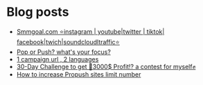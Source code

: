 # Blog posts
<!-- BLOG-POST-LIST:START -->
- [Smmgoal.com ⭐instagram | youtube|twitter | tiktok| facebook|twich|soundcloudltraffic⭐](https://afflift.com/f/threads/smmgoal-com-%E2%AD%90instagram-youtube-twitter-tiktok-facebook-twich-soundcloudltraffic%E2%AD%90.6393/)
- [Pop or Push? what&#39;s your focus?](https://afflift.com/f/threads/pop-or-push-whats-your-focus.9241/)
- [1 campaign url , 2 languages](https://afflift.com/f/threads/1-campaign-url-2-languages.10127/)
- [30-Day Challenge to get 🎯3000$ Profit⁉ a contest for myself✊](https://afflift.com/f/threads/30-day-challenge-to-get-%F0%9F%8E%AF3000-profit%E2%81%89-a-contest-for-myself%E2%9C%8A.9419/)
- [How to increase Propush sites limit number](https://afflift.com/f/threads/how-to-increase-propush-sites-limit-number.10126/)
<!-- BLOG-POST-LIST:END -->
